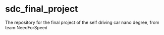 # sdc_final_project
The repository for the final project of the self driving car nano degree, from team NeedForSpeed
